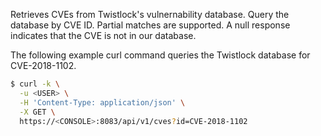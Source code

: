 Retrieves CVEs from Twistlock's vulnernability database.
Query the database by CVE ID.
Partial matches are supported.
A null response indicates that the CVE is not in our database.

The following example curl command queries the Twistlock database for CVE-2018-1102.

```bash
$ curl -k \
  -u <USER> \
  -H 'Content-Type: application/json' \
  -X GET \
  https://<CONSOLE>:8083/api/v1/cves?id=CVE-2018-1102
```
